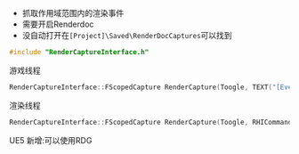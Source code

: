 

- 抓取作用域范围内的渲染事件
- 需要开启Renderdoc
- 没自动打开在`[Project]\Saved\RenderDocCaptures`可以找到

```cpp
#include "RenderCaptureInterface.h"
```

游戏线程

```cpp
RenderCaptureInterface::FScopedCapture RenderCapture(Toogle, TEXT("[EventName]"), *FDateTime::Now().ToString(TEXT("[EventName]-%Y%m%d%H%M%S")));
```

渲染线程

```cpp
RenderCaptureInterface::FScopedCapture RenderCapture(Toogle, RHICommandList，TEXT("[EventName]"), *FDateTime::Now().ToString(TEXT("[EventName]-%Y%m%d%H%M%S")));
```

UE5 新增:可以使用RDG
